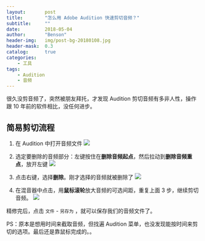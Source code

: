 ```yaml
---
layout:       post
title:        "怎么用 Adobe Audition 快速剪切音频？"
subtitle:     ""
date:         2018-05-04
author:       "Benson"
header-img:   img/post-bg-20180108.jpg
header-mask:  0.3
catalog:      true
categories:
    - 工具
tags:
    - Audition
    - 音频
---
```

很久没剪音频了，突然被朋友拜托，才发现 Audition 剪切音频有多非人性，操作跟 10 年前的软件相比，没任何进步。

## 简易剪切流程

1. 在 Audition 中打开音频文件
    ![](http://tc.seoipo.com/20180504152233.png)

2. 选定要删除的音频部分：左键按住在**删除音频起点**，然后拉动到**删除音频重点**，放开左键
    ![](http://tc.seoipo.com/20180504151226.png)

3. 点击右键，选择**删除**。刚才选择的音频就被删除了
    ![](http://tc.seoipo.com/20180504151306.png)

4. 在混音器中点击，用**鼠标滚轮**放大音频的可选间距，重复上面 3 步，继续剪切音频。
    ![](http://tc.seoipo.com/20180504151816.png)

精修完后，点击 `文件` - `另存为` ，就可以保存我们的音频文件了。

PS：原本是想用时间来截取音频，但找遍 Audition 菜单，也没发现能按时间来剪切的选项。最后还是靠鼠标完成的。。
